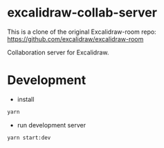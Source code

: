 # excalidraw-collab-server

This is a clone of the original Excalidraw-room repo: https://github.com/excalidraw/excalidraw-room

Collaboration server for Excalidraw.

# Development

- install

```sh
yarn
```

- run development server

```sh
yarn start:dev
```